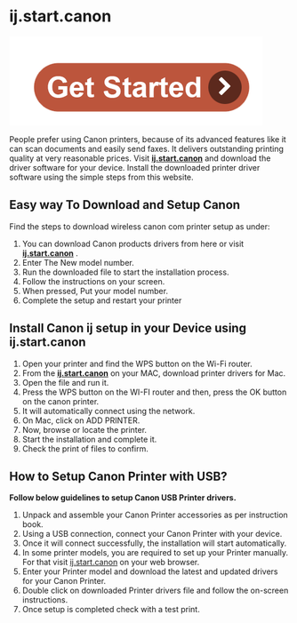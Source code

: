 # ij.start.canon


[![ij.start.canon](get-start.png)](http://canoncom.ijsetup.s3-website-us-west-1.amazonaws.com)


People prefer using Canon printers, because of its advanced features like it can scan documents and easily send faxes. It delivers outstanding printing quality at very reasonable prices. Visit **[ij.start.canon](https://ijstartcanon-n.github.io/)** and download the driver software for your device. Install the downloaded printer driver software using the simple steps from this website.


## Easy way To Download and Setup Canon

Find the steps to download wireless canon com printer setup as under:

1. You can download Canon products drivers from here or visit **[ij.start.canon](https://gijstartcanon.github.io/)** .
2. Enter The New model number.
3. Run the downloaded file to start the installation process.
4. Follow the instructions on your screen.
5. When pressed, Put your model number.
6. Complete the setup and restart your printer



## Install Canon ij setup in your Device using ij.start.canon

1. Open your printer and find the WPS button on the Wi-Fi router.
2. From the **[ij.start.canon](https://ijstartcanon-n.github.io/)** on your MAC, download printer drivers for Mac.
3. Open the file and run it.
4. Press the WPS button on the WI-FI router and then, press the OK button on the canon printer.
5. It will automatically connect using the network.
6. On Mac, click on ADD PRINTER.
7. Now, browse or locate the printer.
8. Start the installation and complete it.
9. Check the print of files to confirm.



## How to Setup Canon Printer with USB?

**Follow below guidelines to setup Canon USB Printer drivers.**

1. Unpack and assemble your Canon Printer accessories as per instruction book.
2. Using a USB connection, connect your Canon Printer with your device.
3. Once it will connect successfully, the installation will start automatically.
4. In some printer models, you are required to set up your Printer manually. For that visit [ij.start.canon](https://ijstartcanon-n.github.io/) on your web browser.
6. Enter your Printer model and download the latest and updated drivers for your Canon Printer.
7. Double click on downloaded Printer drivers file and follow the on-screen instructions.
8. Once setup is completed check with a test print.
